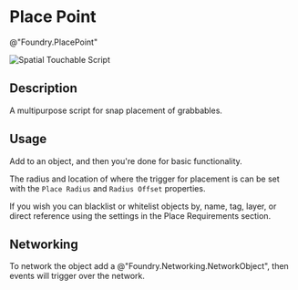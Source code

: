# Place Point
@"Foundry.PlacePoint"

![Spatial Touchable Script](~/Media/Manual/Interaction/PlacePointScript.png)

## Description
A multipurpose script for snap placement of grabbables. 

## Usage
Add to an object, and then you're done for basic functionality.

The radius and location of where the trigger for placement is can be set with the `Place Radius` and `Radius Offset` properties.

If you wish you can blacklist or whitelist objects by, name, tag, layer, or direct reference using the settings in the Place Requirements section.

## Networking
To network the object add a @"Foundry.Networking.NetworkObject", then events will trigger over the network.